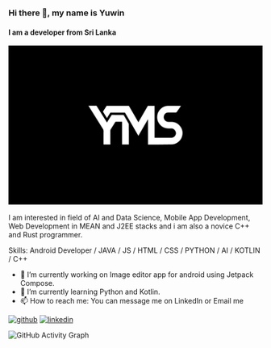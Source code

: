
### Hi there 👋, my name is Yuwin
#### I am a developer from Sri Lanka
<img src="/YMS.jpg" width="800" > 

I am interested in field of AI and Data Science, Mobile App Development, Web Development in MEAN and J2EE stacks and i am also a novice C++ and Rust programmer.

Skills: Android Developer / JAVA / JS / HTML / CSS / PYTHON / AI / KOTLIN / C++ 

- 🔭 I’m currently working on Image editor app for android using Jetpack Compose. 
- 🌱 I’m currently learning Python and Kotlin. 
- 📫 How to reach me: You can message me on LinkedIn or Email me 


[<img src='https://cdn.jsdelivr.net/npm/simple-icons@3.0.1/icons/github.svg' alt='github' height='40'>](https://github.com/Yuwin98)  [<img src='https://cdn.jsdelivr.net/npm/simple-icons@3.0.1/icons/linkedin.svg' alt='linkedin' height='40'>](https://www.linkedin.com/in/yuwin-sapumana//)  

![GitHub Activity Graph](https://activity-graph.herokuapp.com/graph?username=Yuwin98)  






